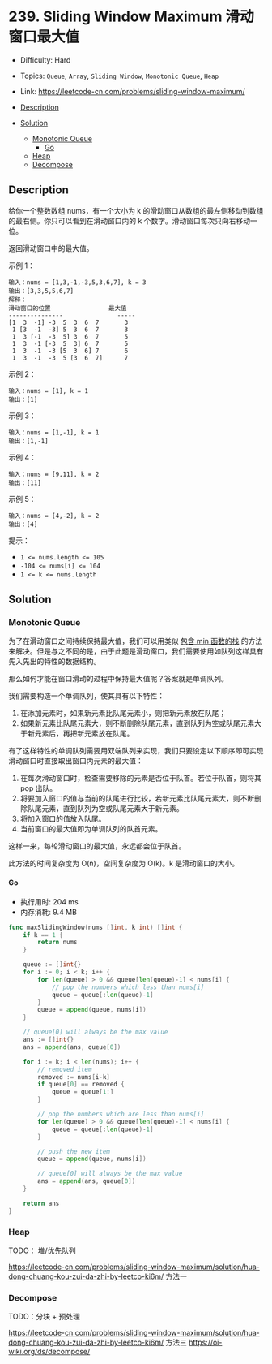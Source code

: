 <!-- omit in toc -->
# 239. Sliding Window Maximum 滑动窗口最大值

- Difficulty: Hard
- Topics: `Queue`, `Array`, `Sliding Window`, `Monotonic Queue`, `Heap`
- Link: https://leetcode-cn.com/problems/sliding-window-maximum/

- [Description](#description)
- [Solution](#solution)
  - [Monotonic Queue](#monotonic-queue)
    - [Go](#go)
  - [Heap](#heap)
  - [Decompose](#decompose)

## Description

给你一个整数数组 nums，有一个大小为 k 的滑动窗口从数组的最左侧移动到数组的最右侧。你只可以看到在滑动窗口内的 k 个数字。滑动窗口每次只向右移动一位。

返回滑动窗口中的最大值。

示例 1：
```
输入：nums = [1,3,-1,-3,5,3,6,7], k = 3
输出：[3,3,5,5,6,7]
解释：
滑动窗口的位置                最大值
---------------               -----
[1  3  -1] -3  5  3  6  7       3
 1 [3  -1  -3] 5  3  6  7       3
 1  3 [-1  -3  5] 3  6  7       5
 1  3  -1 [-3  5  3] 6  7       5
 1  3  -1  -3 [5  3  6] 7       6
 1  3  -1  -3  5 [3  6  7]      7
```
示例 2：
```
输入：nums = [1], k = 1
输出：[1]
```
示例 3：
```
输入：nums = [1,-1], k = 1
输出：[1,-1]
```
示例 4：
```
输入：nums = [9,11], k = 2
输出：[11]
```
示例 5：
```
输入：nums = [4,-2], k = 2
输出：[4]
```

提示：

- `1 <= nums.length <= 105`
- `-104 <= nums[i] <= 104`
- `1 <= k <= nums.length`


## Solution

### Monotonic Queue

为了在滑动窗口之间持续保持最大值，我们可以用类似 [包含 min 函数的栈](./剑指%20Offer%2030.%20包含min函数的栈.md) 的方法来解决。但是与之不同的是，由于此题是滑动窗口，我们需要使用如队列这样具有先入先出的特性的数据结构。

那么如何才能在窗口滑动的过程中保持最大值呢？答案就是单调队列。

我们需要构造一个单调队列，使其具有以下特性：
1. 在添加元素时，如果新元素比队尾元素小，则把新元素放在队尾；
2. 如果新元素比队尾元素大，则不断删除队尾元素，直到队列为空或队尾元素大于新元素后，再把新元素放在队尾。

有了这样特性的单调队列需要用双端队列来实现，我们只要设定以下顺序即可实现滑动窗口时直接取出窗口内元素的最大值：
1. 在每次滑动窗口时，检查需要移除的元素是否位于队首。若位于队首，则将其 pop 出队。
2. 将要加入窗口的值与当前的队尾进行比较，若新元素比队尾元素大，则不断删除队尾元素，直到队列为空或队尾元素大于新元素。
3. 将加入窗口的值放入队尾。
4. 当前窗口的最大值即为单调队列的队首元素。

这样一来，每轮滑动窗口的最大值，永远都会位于队首。

此方法的时间复杂度为 O(n)，空间复杂度为 O(k)。k 是滑动窗口的大小。

#### Go

- 执行用时: 204 ms
- 内存消耗: 9.4 MB

```go
func maxSlidingWindow(nums []int, k int) []int {
    if k == 1 {
        return nums
    }

    queue := []int{}
    for i := 0; i < k; i++ {
        for len(queue) > 0 && queue[len(queue)-1] < nums[i] {
            // pop the numbers which less than nums[i]
            queue = queue[:len(queue)-1]
        }
        queue = append(queue, nums[i])
    }

    // queue[0] will always be the max value
    ans := []int{}
    ans = append(ans, queue[0])

    for i := k; i < len(nums); i++ {
        // removed item
        removed := nums[i-k]
        if queue[0] == removed {
            queue = queue[1:]
        }

        // pop the numbers which are less than nums[i]
        for len(queue) > 0 && queue[len(queue)-1] < nums[i] {
            queue = queue[:len(queue)-1]
        }

        // push the new item
        queue = append(queue, nums[i])

        // queue[0] will always be the max value
        ans = append(ans, queue[0])
    }

    return ans
}
```

### Heap

TODO： 堆/优先队列

https://leetcode-cn.com/problems/sliding-window-maximum/solution/hua-dong-chuang-kou-zui-da-zhi-by-leetco-ki6m/ 方法一

### Decompose

TODO：分块 + 预处理

https://leetcode-cn.com/problems/sliding-window-maximum/solution/hua-dong-chuang-kou-zui-da-zhi-by-leetco-ki6m/ 方法三
https://oi-wiki.org/ds/decompose/